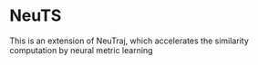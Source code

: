 # NeuTS
This is an extension of NeuTraj, which accelerates the similarity computation by neural metric learning
